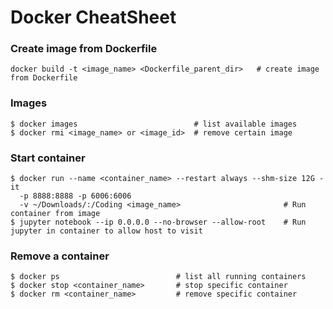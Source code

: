 # Docker CheatSheet

### Create image from Dockerfile
```
docker build -t <image_name> <Dockerfile_parent_dir>   # create image from Dockerfile 

```

### Images
```
$ docker images                          # list available images
$ docker rmi <image_name> or <image_id>  # remove certain image
```

### Start container
```
$ docker run --name <container_name> --restart always --shm-size 12G -it 
  -p 8888:8888 -p 6006:6006 
  -v ~/Downloads/:/Coding <image_name>                       # Run container from image
$ jupyter notebook --ip 0.0.0.0 --no-browser --allow-root    # Run jupyter in container to allow host to visit  
```

### Remove a container
```
$ docker ps                          # list all running containers
$ docker stop <container_name>       # stop specific container
$ docker rm <container_name>         # remove specific container
```
